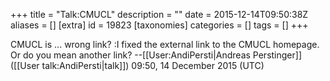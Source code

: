 +++
title = "Talk:CMUCL"
description = ""
date = 2015-12-14T09:50:38Z
aliases = []
[extra]
id = 19823
[taxonomies]
categories = []
tags = []
+++

CMUCL is ... wrong link?
:I fixed the external link to the CMUCL homepage. Or do you mean another link? --[[User:AndiPersti|Andreas Perstinger]] ([[User talk:AndiPersti|talk]]) 09:50, 14 December 2015 (UTC)
